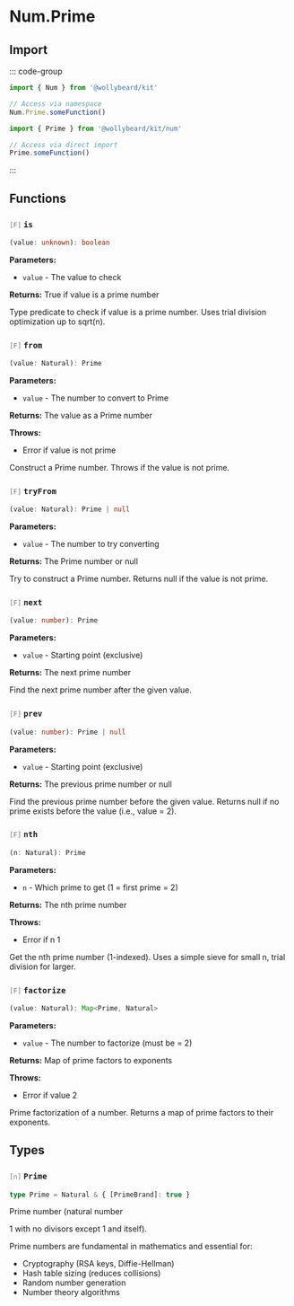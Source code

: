 # Num.Prime

## Import

::: code-group

```typescript [Namespace]
import { Num } from '@wollybeard/kit'

// Access via namespace
Num.Prime.someFunction()
```

```typescript [Barrel]
import { Prime } from '@wollybeard/kit/num'

// Access via direct import
Prime.someFunction()
```

:::

## Functions

### <span style="opacity: 0.6; font-weight: normal; font-size: 0.85em;">`[F]`</span> `is`

```typescript
(value: unknown): boolean
```

<SourceLink href="https://github.com/jasonkuhrt/kit/blob/main/./src/domains/num/prime/prime.ts#L41" />

**Parameters:**

- `value` - The value to check

**Returns:** True if value is a prime number

Type predicate to check if value is a prime number. Uses trial division optimization up to sqrt(n).

### <span style="opacity: 0.6; font-weight: normal; font-size: 0.85em;">`[F]`</span> `from`

```typescript
(value: Natural): Prime
```

<SourceLink href="https://github.com/jasonkuhrt/kit/blob/main/./src/domains/num/prime/prime.ts#L74" />

**Parameters:**

- `value` - The number to convert to Prime

**Returns:** The value as a Prime number

**Throws:**

- Error if value is not prime

Construct a Prime number. Throws if the value is not prime.

### <span style="opacity: 0.6; font-weight: normal; font-size: 0.85em;">`[F]`</span> `tryFrom`

```typescript
(value: Natural): Prime | null
```

<SourceLink href="https://github.com/jasonkuhrt/kit/blob/main/./src/domains/num/prime/prime.ts#L96" />

**Parameters:**

- `value` - The number to try converting

**Returns:** The Prime number or null

Try to construct a Prime number. Returns null if the value is not prime.

### <span style="opacity: 0.6; font-weight: normal; font-size: 0.85em;">`[F]`</span> `next`

```typescript
(value: number): Prime
```

<SourceLink href="https://github.com/jasonkuhrt/kit/blob/main/./src/domains/num/prime/prime.ts#L114" />

**Parameters:**

- `value` - Starting point (exclusive)

**Returns:** The next prime number

Find the next prime number after the given value.

### <span style="opacity: 0.6; font-weight: normal; font-size: 0.85em;">`[F]`</span> `prev`

```typescript
(value: number): Prime | null
```

<SourceLink href="https://github.com/jasonkuhrt/kit/blob/main/./src/domains/num/prime/prime.ts#L141" />

**Parameters:**

- `value` - Starting point (exclusive)

**Returns:** The previous prime number or null

Find the previous prime number before the given value. Returns null if no prime exists before the value (i.e., value = 2).

### <span style="opacity: 0.6; font-weight: normal; font-size: 0.85em;">`[F]`</span> `nth`

```typescript
(n: Natural): Prime
```

<SourceLink href="https://github.com/jasonkuhrt/kit/blob/main/./src/domains/num/prime/prime.ts#L173" />

**Parameters:**

- `n` - Which prime to get (1 = first prime = 2)

**Returns:** The nth prime number

**Throws:**

- Error if n 1

Get the nth prime number (1-indexed). Uses a simple sieve for small n, trial division for larger.

### <span style="opacity: 0.6; font-weight: normal; font-size: 0.85em;">`[F]`</span> `factorize`

```typescript
(value: Natural): Map<Prime, Natural>
```

<SourceLink href="https://github.com/jasonkuhrt/kit/blob/main/./src/domains/num/prime/prime.ts#L211" />

**Parameters:**

- `value` - The number to factorize (must be = 2)

**Returns:** Map of prime factors to exponents

**Throws:**

- Error if value 2

Prime factorization of a number. Returns a map of prime factors to their exponents.

## Types

### <span style="opacity: 0.6; font-weight: normal; font-size: 0.85em;">`[∩]`</span> `Prime`

```typescript
type Prime = Natural & { [PrimeBrand]: true }
```

<SourceLink href="https://github.com/jasonkuhrt/kit/blob/main/./src/domains/num/prime/prime.ts#L26" />

Prime number (natural number

1 with no divisors except 1 and itself).

Prime numbers are fundamental in mathematics and essential for:

- Cryptography (RSA keys, Diffie-Hellman)
- Hash table sizing (reduces collisions)
- Random number generation
- Number theory algorithms
